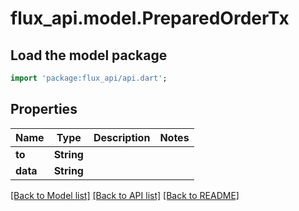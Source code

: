 # flux_api.model.PreparedOrderTx

## Load the model package
```dart
import 'package:flux_api/api.dart';
```

## Properties
Name | Type | Description | Notes
------------ | ------------- | ------------- | -------------
**to** | **String** |  | 
**data** | **String** |  | 

[[Back to Model list]](../README.md#documentation-for-models) [[Back to API list]](../README.md#documentation-for-api-endpoints) [[Back to README]](../README.md)


